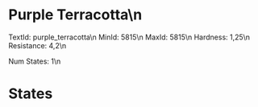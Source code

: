 # Purple Terracotta\n
TextId: purple_terracotta\n
MinId: 5815\n
MaxId: 5815\n
Hardness: 1,25\n
Resistance: 4,2\n

Num States: 1\n
# States
```

```